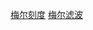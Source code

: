 [梅尔刻度](https://liuweiqiang.win/2017/04/07/梅尔刻度详解/)
[梅尔滤波](https://www.cnblogs.com/LXP-Never/p/10918590.html)
